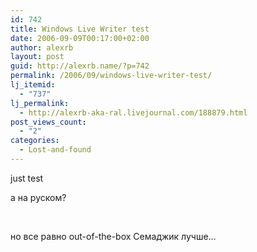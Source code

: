 ```yaml
---
id: 742
title: Windows Live Writer test
date: 2006-09-09T00:17:00+02:00
author: alexrb
layout: post
guid: http://alexrb.name/?p=742
permalink: /2006/09/windows-live-writer-test/
lj_itemid:
  - "737"
lj_permalink:
  - http://alexrb-aka-ral.livejournal.com/188879.html
post_views_count:
  - "2"
categories:
  - Lost-and-found
---
```

just test

а на руском?

&nbsp;

но все равно out-of-the-box Семаджик лучше&#8230;